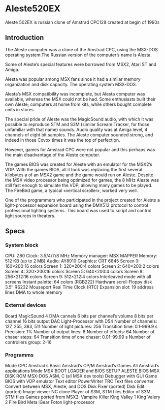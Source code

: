 # Aleste520EX
Aleste 502EX is russian clone of Amstrad CPC128 created at begin of 1990s

## Introduction

The Aleste computer was a clone of the Amstrad CPC, using the MSX-DOS operating system.The Russian version of the computer’s name is Alesta.

Some of Aleste’s special features were borrowed from MSX2, Atari ST and Amiga.

Alesta was popular among MSX fans since it had a similar memory organization and disk capacity. The operating system MSX-DOS.

Alesta’s MSX compatibility was incomplete, but Alesta computer was available, whereas the MSX could not be had. Some enthusiasts built their own Aleste; computers at home from kits, while others bought complete units in stores.

The special pride of Aleste was the MagicSound audio, with which it was possible to reproduce STM and S3M (similar Scream Tracker, for those unfamiliar with that name) sounds. Audio quality was at Amiga level, 4 channels of eight bit samples. The Aleste computer sounded strong, and indeed in those Covox times it was the top of perfection.

However, games for Amstrad CPC were not popular and this perhaps was the main disadvantage of the Aleste computer.

The games BIOS was created for Aleste with an emulator for the MSX2’s VDP. With the games BIOS, all it took was replacing the first several kilobytes a of an MSX2 game and the game would run on Aleste. Despite the MSX video processor being optimized for games, the 8 MHz Aleste was still fast enough to simulate the VDP, allowing many games to be played. The FireBird game, a typical «vertical scroller», worked very well.

One of the programmers who participated in the project created for Aleste a light-processor expansion board using the DMX512 protocol to control professional lighting systems. This board was used to script and control light sources in theaters.

## Specs

### System block

CPU: Z80
Clock: 3.5/4/7/8 MHz
Memory manager: MSX MAPPER
Memory: 512 KB (up to 2 MB)
Audio: AY8910
Graphics:
  CRT 6845
  Screen 0: 160×200:16 colors
  Screen 1: 320×200:4 colors
  Screen 2: 640×200:2 colors
  Screen 4: 320×200:16 colors
  Screen 5: 640×200:4 colors
  Screen 8: 256×212:16 colors
  Screen 9: 512×212:4 colors
  Interleaved mode with all screens
  Instant palette: 64 colors (RGB222)
  Hardware scroll
Floppy disk 3.5″
RS232 Mouseport
Real Time Clock (RTC)
Expansion slot:
  19 address lines
  DMA to whole memory

### External devices

Board MagicSound
  4 DMA cannels
  6 bits per channel’s volume
  8 bits per channel
  16 bits output DAC
Light-Processor with D54
  Number of channels: 127, 255, 383, 511
  Number of light pictures: 256
  Transition time: 0.1-999.9 s
  Precision: 1%
  Number of output lines: 8
  Number of effects: 64
  Number of chaser steps: 64
  Transition time of one chaser: 0.01-99.99 s
  Number of controllers group: 2-16
  
### Programms

Mode CPC
  Amstrad’s Basic
  Amstrad’s CP/M
  Amstrad’s Games
  All Amstrad’s applications
Mode MSX
  BOOT LOADER and BIOS SETUP
  ALESTE BIOS
  MSX DISK ROM
  MSX-DOS
  ASM, C (all MSX dev tools)
  Debugger with GUI
  Game BIOS with VDP emulator
  Text editor PowerWriter
  TRC Text files converter. Convert between MSX, Aleste, and DOS
  Disk Fixer (ported)
  Disk Edit (ported)
  Image viewer
  NC clone
  Player of S3M, STM files
  Editor of S3M, STM files
  Games ported from MSX2:
    Vampire Killer
    King Valley 1
    King Valery 2
    Fire Bird
    Meta lGear
  Foton light-processor
